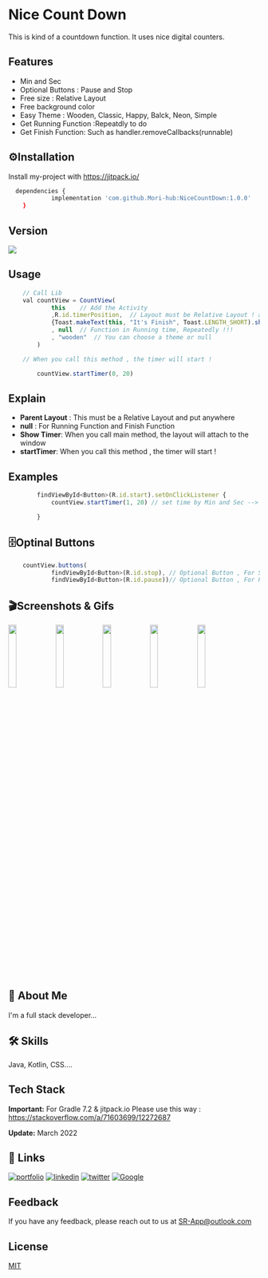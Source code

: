 
# Nice Count Down 

This is kind of a countdown function. It uses nice digital counters.
## Features

- Min and Sec 
- Optional Buttons : Pause and Stop 
- Free size : Relative Layout
- Free background color 
- Easy Theme : Wooden, Classic, Happy, Balck, Neon, Simple
- Get Running Function :Repeatdly to do
- Get Finish Function: Such as handler.removeCallbacks(runnable)  


## ⚙Installation

Install my-project with https://jitpack.io/

```bash
  dependencies {
	        implementation 'com.github.Mori-hub:NiceCountDown:1.0.0'
	}
```
## Version 
[![](https://jitpack.io/v/Mori-hub/NiceCountDown.svg)](https://jitpack.io/#Mori-hub/NiceCountDown)

## Usage

```javascript
    // Call Lib 
    val countView = CountView(
            this    // Add the Activity
            ,R.id.timerPosition,  // Layout must be Relative Layout ! as a Parent
            {Toast.makeText(this, "It's Finish", Toast.LENGTH_SHORT).show()} //Function after finish
            , null  // Function in Running time, Repeatedly !!!
            , "wooden"  // You can choose a theme or null
        )

    // When you call this method , the timer will start !

        countView.startTimer(0, 20)
```
## Explain
* **Parent Layout** : This must be a Relative Layout and put anywhere
* **null** : For Running Function and Finish Function
* **Show Timer**: When you call main method, the layout will attach to the window 
* **startTimer**: When you call this method , the timer will start !
## Examples
```javascript
        findViewById<Button>(R.id.start).setOnClickListener {
            countView.startTimer(1, 20) // set time by Min and Sec --> 1:20

        }
```

## 🗄Optinal Buttons

```javascript
    countView.buttons(
            findViewById<Button>(R.id.stop), // Optional Button , For Stop the timer
            findViewById<Button>(R.id.pause))// Optional Button , For Pause the timer
```


## 🎬Screenshots & Gifs

<img src="https://user-images.githubusercontent.com/53067774/161928802-a8776940-eac1-4cad-bb1e-e1f1191ed244.jpg" width="18%"></img> <img src="https://user-images.githubusercontent.com/53067774/161928849-68032390-744e-47a8-803f-00654cbb7efb.jpg" width="18%"></img> <img src="https://user-images.githubusercontent.com/53067774/161928889-6238efcc-653e-4463-b564-5f1c8d754cf3.gif" width="18%"></img> <img src="https://user-images.githubusercontent.com/53067774/161928895-45488b46-10d1-4238-a764-bc21cc25cac3.gif" width="18%"></img> <img src="https://user-images.githubusercontent.com/53067774/161928907-139ea1f6-4572-4037-9ded-d2b9ab8857ba.gif" width="18%"></img> 


## 🚀 About Me
I'm a full stack developer...


## 🛠 Skills
Java, Kotlin, CSS....


## Tech Stack

**Important:** For Gradle 7.2 & jitpack.io Please use this way : https://stackoverflow.com/a/71603699/12272687

**Update:** March 2022


## 🔗 Links
[![portfolio](https://img.shields.io/badge/my_portfolio-000?style=for-the-badge&logo=ko-fi&logoColor=white)](https://github.com/Mori-hub)
[![linkedin](https://img.shields.io/badge/linkedin-0A66C2?style=for-the-badge&logo=linkedin&logoColor=white)](https://www.linkedin.com/)
[![twitter](https://img.shields.io/badge/twitter-1DA1F2?style=for-the-badge&logo=twitter&logoColor=white)](https://twitter.com/)
[![Google](https://img.shields.io/badge/My%20Apps-Google%20Play%20Store-green?style=for-the-badge&logo=googleplay)](https://play.google.com/store/search?q=pub:Smart%20rabit&c=apps)

## Feedback

If you have any feedback, please reach out to us at SR-App@outlook.com


## License

[MIT](https://choosealicense.com/licenses/mit/)

